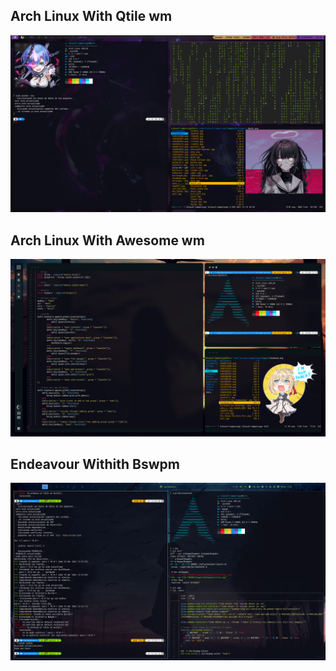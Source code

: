 <h2> Arch Linux With Qtile wm </h2>
<img src="https://raw.githubusercontent.com/OkabeRitarou/dotfiles/main/qtile/arch-qtile-fish.png" />

<h2> Arch Linux With Awesome wm </h2>
<img src="https://raw.githubusercontent.com/OkabeRitarou/dotfiles/main/awesome/Arch-Awesome.png" />


<h2> Endeavour Withith Bswpm </h2>
<img src="https://raw.githubusercontent.com/OkabeRitarou/dotfiles/main/bspwm/arch-bspwm.png" />


